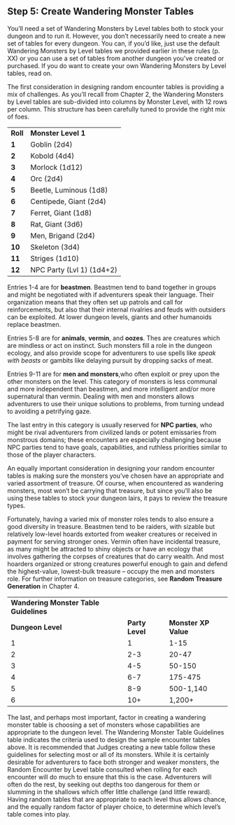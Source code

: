 ## Step 5: Create Wandering Monster Tables

You’ll need a set of Wandering Monsters by Level tables both to stock your dungeon and to run it. However, you don’t necessarily need to create a new set of tables for every dungeon. You can, if you’d like, just use the default Wandering Monsters by Level tables we provided earlier in these rules (p. XX) or you can use a set of tables from another dungeon you’ve created or purchased. If you do want to create your own Wandering Monsters by Level tables, read on.

The first consideration in designing random encounter tables is providing a mix of challenges. As you’ll recall from Chapter 2, the Wandering Monsters by Level tables are sub-divided into columns by Monster Level, with 12 rows per column. This structure has been carefully tuned to provide the right mix of foes.

|  |  |
| --- | --- |
| **Roll** | **Monster Level 1** |
| **1** | Goblin (2d4) |
| **2** | Kobold (4d4) |
| **3** | Morlock (1d12) |
| **4** | Orc (2d4) |
| **5** | Beetle, Luminous (1d8) |
| **6** | Centipede, Giant (2d4) |
| **7** | Ferret, Giant (1d8) |
| **8** | Rat, Giant (3d6) |
| **9** | Men, Brigand (2d4) |
| **10** | Skeleton (3d4) |
| **11** | Striges (1d10) |
| **12** | NPC Party (Lvl 1) (1d4+2) |

Entries 1-4 are for **beastmen**. Beastmen tend to band together in groups and might be negotiated with if adventurers speak their language. Their organization means that they often set up patrols and call for reinforcements, but also that their internal rivalries and feuds with outsiders can be exploited. At lower dungeon levels, giants and other humanoids replace beastmen.

Entries 5-8 are for **animals**, **vermin**, and **oozes**. Thes are creatures which are mindless or act on instinct. Such monsters fill a role in the dungeon ecology, and also provide scope for adventurers to use spells like *speak with beasts* or gambits like delaying pursuit by dropping sacks of meat.

Entries 9-11 are for **men and monsters**,who often exploit or prey upon the other monsters on the level. This category of monsters is less communal and more independent than beastmen, and more intelligent and/or more supernatural than vermin. Dealing with men and monsters allows adventurers to use their unique solutions to problems, from turning undead to avoiding a petrifying gaze.

The last entry in this category is usually reserved for **NPC parties**, who might be rival adventurers from civilized lands or potent emissaries from monstrous domains; these encounters are especially challenging because NPC parties tend to have goals, capabilities, and ruthless priorities similar to those of the player characters.

An equally important consideration in designing your random encounter tables is making sure the monsters you’ve chosen have an appropriate and varied assortment of treasure. Of course, when encountered as wandering monsters, most won’t be carrying that treasure, but since you’ll also be using these tables to stock your dungeon lairs, it pays to review the treasure types.

Fortunately, having a varied mix of monster roles tends to also ensure a good diversity in treasure. Beastmen tend to be raiders, with sizable but relatively low-level hoards extorted from weaker creatures or received in payment for serving stronger ones. Vermin often have incidental treasure, as many might be attracted to shiny objects or have an ecology that involves gathering the corpses of creatures that do carry wealth. And most hoarders organized or strong creatures powerful enough to gain and defend the highest-value, lowest-bulk treasure – occupy the men and monsters role. For further information on treasure categories, see **Random Treasure Generation** in Chapter 4.

|  |  |  |
| --- | --- | --- |
| **Wandering Monster Table Guidelines** | |  |
| **Dungeon Level** | **Party Level** | **Monster XP Value** |
| 1 | 1 | 1-15 |
| 2 | 2-3 | 20-47 |
| 3 | 4-5 | 50-150 |
| 4 | 6-7 | 175-475 |
| 5 | 8-9 | 500-1,140 |
| 6 | 10+ | 1,200+ |

The last, and perhaps most important, factor in creating a wandering monster table is choosing a set of monsters whose capabilities are appropriate to the dungeon level. The Wandering Monster Table Guidelines table indicates the criteria used to design the sample encounter tables above. It is recommended that Judges creating a new table follow these guidelines for selecting most or all of its monsters. While it is certainly desirable for adventurers to face both stronger and weaker monsters, the Random Encounter by Level table consulted when rolling for each encounter will do much to ensure that this is the case. Adventurers will often do the rest, by seeking out depths too dangerous for them or slumming in the shallows which offer little challenge (and little reward). Having random tables that are appropriate to each level thus allows chance, and the equally random factor of player choice, to determine which level’s table comes into play.
